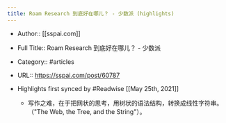 ```yaml
---
title: Roam Research 到底好在哪儿？ - 少数派 (highlights)
---
```


- Author:: [[sspai.com]]

- Full Title:: Roam Research 到底好在哪儿？ - 少数派

- Category:: #articles

- URL:: https://sspai.com/post/60787

- Highlights first synced by #Readwise [[May 25th, 2021]]
	 - 写作之难，在于把网状的思考，用树状的语法结构，转换成线性字符串。（"The Web, the Tree, and the String"）。
